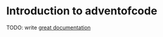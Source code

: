 # Introduction to adventofcode

TODO: write [great documentation](http://jacobian.org/writing/what-to-write/)
